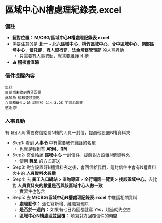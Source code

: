 # 區域中心N槽處理紀錄表.excel

### 備註
- **絕對位置： M/CBG/區域中心N槽處理記錄表.excel**
- 需要注意的是 **北一 ~ 北六區域中心**、**桃竹區域中心**、**台中區域中心**、**南部區域中心**、**信託部**、**商人銀行部**、**法金業務管理部** 的人事異動
    - 只需要有人事異動，就需要維護 N 槽 
- ⚠️ **稽核會查驗**

### 信件提醒內容
```text
您好
目前尚未收到貴區回覆
此項為 稽核查核重點
在業務繁忙之餘 記得於 114.3.25 下班前回覆
感謝您!
```

### 人事異動
有 `新進人員` 需要寄信給開N槽的人員一封信，提醒他設置N槽資料夾
- Step1: 看到 **人事令** 中有需要我們維護的名單
    - 也就是看到有 **ARM、RM**
- Step2: 寄信給該 **區域中心** 一封信件，提醒對方設置N槽資料夾
    - 使用 **轉呈** 的方式寄送
- Step3: 對方設置好N槽資料夾之後，會回信給我們，這封信件中會有N槽資料夾中的 **人員資料夾數量**
- Step4: 去 **員工入口網站 > 查詢專區 > 全行電話一覽表 > 找該區域中心**，去比對 **人員資料夾的數量是否與該區域中心人數一致**
    - 實習生也包含
- Step5: 去 **M/CBG/區域中心N槽處理記錄表.excel** 中維護相關資料
    - **處理動作：** 派任寫新增、離職寫刪除
    - **是否於一週內：** 如果有七日內回覆就寫 Yes，超過就先空白
    - **區域中心N槽處理並回覆：** 填寫對方回覆信件的時間